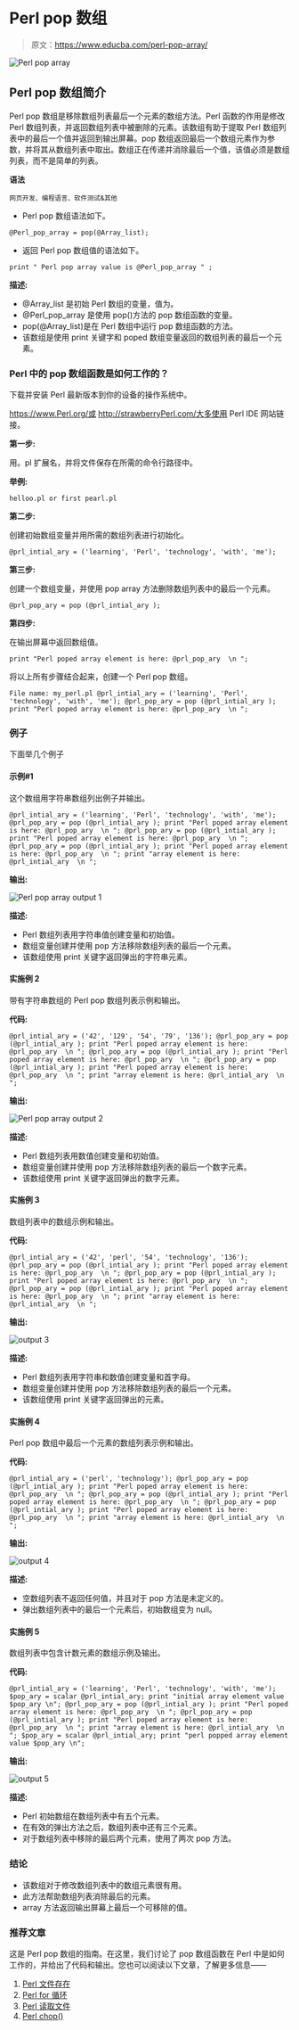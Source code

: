 # Perl pop 数组

> 原文：<https://www.educba.com/perl-pop-array/>

![Perl pop array](img/5618959a42e5b316dcf6087f578bd4ec.png)



## Perl pop 数组简介

Perl pop 数组是移除数组列表最后一个元素的数组方法。Perl 函数的作用是修改 Perl 数组列表，并返回数组列表中被删除的元素。该数组有助于提取 Perl 数组列表中的最后一个值并返回到输出屏幕。pop 数组返回最后一个数组元素作为参数，并将其从数组列表中取出。数组正在传递并消除最后一个值，该值必须是数组列表，而不是简单的列表。

**语法**

<small>网页开发、编程语言、软件测试&其他</small>

*   Perl pop 数组语法如下。

`@Perl_pop_array = pop(@Array_list);`

*   返回 Perl pop 数组值的语法如下。

`print " Perl pop array value is @Perl_pop_array " ;`

**描述:**

*   @Array_list 是初始 Perl 数组的变量，值为。
*   @Perl_pop_array 是使用 pop()方法的 pop 数组函数的变量。
*   pop(@Array_list)是在 Perl 数组中运行 pop 数组函数的方法。
*   该数组是使用 print 关键字和 poped 数组变量返回的数组列表的最后一个元素。

### Perl 中的 pop 数组函数是如何工作的？

下载并安装 Perl 最新版本到你的设备的操作系统中。

https://www.Perl.org/或 http://strawberryPerl.com/大多使用 Perl IDE 网站链接。

**第一步:**

用。pl 扩展名，并将文件保存在所需的命令行路径中。

**举例:**

`helloo.pl or first pearl.pl`

**第二步:**

创建初始数组变量并用所需的数组列表进行初始化。

`@prl_intial_ary = ('learning', 'Perl', 'technology', 'with', 'me');`

**第三步:**

创建一个数组变量，并使用 pop array 方法删除数组列表中的最后一个元素。

`@prl_pop_ary = pop (@prl_intial_ary );`

**第四步:**

在输出屏幕中返回数组值。

`print "Perl poped array element is here: @prl_pop_ary  \n ";`

将以上所有步骤结合起来，创建一个 Perl pop 数组。

`File name: my_perl.pl
@prl_intial_ary = ('learning', 'Perl', 'technology', 'with', 'me');
@prl_pop_ary = pop (@prl_intial_ary );
print "Perl poped array element is here: @prl_pop_ary  \n ";`

### 例子

下面举几个例子

#### 示例#1

这个数组用字符串数组列出例子并输出。

`@prl_intial_ary = ('learning', 'Perl', 'technology', 'with', 'me');
@prl_pop_ary = pop (@prl_intial_ary );
print "Perl poped array element is here: @prl_pop_ary  \n ";
@prl_pop_ary = pop (@prl_intial_ary );
print "Perl poped array element is here: @prl_pop_ary  \n ";
@prl_pop_ary = pop (@prl_intial_ary );
print "Perl poped array element is here: @prl_pop_ary  \n ";
print "array element is here: @prl_intial_ary  \n ";`

**输出:**

![Perl pop array output 1](img/cde4f1ec9cc21b687863ed2cd40844e9.png)



**描述:**

*   Perl 数组列表用字符串值创建变量和初始值。
*   数组变量创建并使用 pop 方法移除数组列表的最后一个元素。
*   该数组使用 print 关键字返回弹出的字符串元素。

#### 实施例 2

带有字符串数组的 Perl pop 数组列表示例和输出。

**代码:**

`@prl_intial_ary = ('42', '129', '54', '79', '136');
@prl_pop_ary = pop (@prl_intial_ary );
print "Perl poped array element is here: @prl_pop_ary  \n ";
@prl_pop_ary = pop (@prl_intial_ary );
print "Perl poped array element is here: @prl_pop_ary  \n ";
@prl_pop_ary = pop (@prl_intial_ary );
print "Perl poped array element is here: @prl_pop_ary  \n ";
print "array element is here: @prl_intial_ary  \n ";`

**输出:**

![Perl pop array output 2](img/8af761695013d35d0a43bff07267d997.png)



**描述:**

*   Perl 数组列表用数值创建变量和初始值。
*   数组变量创建并使用 pop 方法移除数组列表的最后一个数字元素。
*   该数组使用 print 关键字返回弹出的数字元素。

#### 实施例 3

数组列表中的数组示例和输出。

**代码:**

`@prl_intial_ary = ('42', 'perl', '54', 'technology', '136');
@prl_pop_ary = pop (@prl_intial_ary );
print "Perl poped array element is here: @prl_pop_ary  \n ";
@prl_pop_ary = pop (@prl_intial_ary );
print "Perl poped array element is here: @prl_pop_ary  \n ";
@prl_pop_ary = pop (@prl_intial_ary );
print "Perl poped array element is here: @prl_pop_ary  \n ";
print "array element is here: @prl_intial_ary  \n ";`

**输出:**

![output 3](img/25431cb12c2181ce4634dbc84c3871bd.png)



**描述:**

*   Perl 数组列表用字符串和数值创建变量和首字母。
*   数组变量创建并使用 pop 方法移除数组列表的最后一个元素。
*   该数组使用 print 关键字返回弹出的元素。

#### 实施例 4

Perl pop 数组中最后一个元素的数组列表示例和输出。

**代码:**

`@prl_intial_ary = ('perl', 'technology');
@prl_pop_ary = pop (@prl_intial_ary );
print "Perl poped array element is here: @prl_pop_ary  \n ";
@prl_pop_ary = pop (@prl_intial_ary );
print "Perl poped array element is here: @prl_pop_ary  \n ";
@prl_pop_ary = pop (@prl_intial_ary );
print "Perl poped array element is here: @prl_pop_ary  \n ";
print "array element is here: @prl_intial_ary  \n ";`

**输出:**

![output 4](img/b3e5e7605b695141f77709fd6f286c54.png)



**描述:**

*   空数组列表不返回任何值，并且对于 pop 方法是未定义的。
*   弹出数组列表中的最后一个元素后，初始数组变为 null。

#### 实施例 5

数组列表中包含计数元素的数组示例及输出。

**代码:**

`@prl_intial_ary = ('learning', 'Perl', 'technology', 'with', 'me');
$pop_ary = scalar @prl_intial_ary;
print "initial array element value $pop_ary \n";
@prl_pop_ary = pop (@prl_intial_ary );
print "Perl poped array element is here: @prl_pop_ary  \n ";
@prl_pop_ary = pop (@prl_intial_ary );
print "Perl poped array element is here: @prl_pop_ary  \n ";
print "array element is here: @prl_intial_ary  \n ";
$pop_ary = scalar @prl_intial_ary;
print "perl popped array element value $pop_ary \n";`

**输出:**

![output 5](img/f4c01caea6be6d4cd2f89252e51f7e80.png)



**描述:**

*   Perl 初始数组在数组列表中有五个元素。
*   在有效的弹出方法之后，数组列表中还有三个元素。
*   对于数组列表中移除的最后两个元素，使用了两次 pop 方法。

### 结论

*   该数组对于修改数组列表中的数组元素很有用。
*   此方法帮助数组列表消除最后的元素。
*   array 方法返回输出屏幕上最后一个可移除的值。

### 推荐文章

这是 Perl pop 数组的指南。在这里，我们讨论了 pop 数组函数在 Perl 中是如何工作的，并给出了代码和输出。您也可以阅读以下文章，了解更多信息——

1.  [Perl 文件存在](https://www.educba.com/perl-file-exists/)
2.  [Perl for 循环](https://www.educba.com/perl-for-loop/)
3.  [Perl 读取文件](https://www.educba.com/perl-read-file/)
4.  [Perl chop()](https://www.educba.com/perl-chop/)





